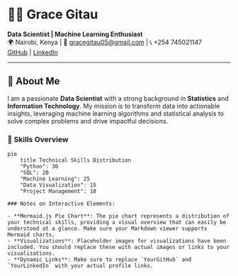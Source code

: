 # 👩‍💻 **Grace Gitau**  
**Data Scientist | Machine Learning Enthusiast**  
🌍 Nairobi, Kenya | 📧 [gracegitau05@gmail.com](mailto:gracegitau05@gmail.com) | 📞 +254 745021147  
[GitHub](https://github.com/YourGitHub) | [LinkedIn](https://linkedin.com/in/YourLinkedIn)

---

## 🚀 About Me

I am a passionate **Data Scientist** with a strong background in **Statistics** and **Information Technology**. My mission is to transform data into actionable insights, leveraging machine learning algorithms and statistical analysis to solve complex problems and drive impactful decisions.

### 🌟 Skills Overview

```mermaid
pie
    title Technical Skills Distribution
    "Python": 30
    "SQL": 20
    "Machine Learning": 25
    "Data Visualization": 15
    "Project Management": 10

### Notes on Interactive Elements:

- **Mermaid.js Pie Chart**: The pie chart represents a distribution of your technical skills, providing a visual overview that can easily be understood at a glance. Make sure your Markdown viewer supports Mermaid charts.
- **Visualizations**: Placeholder images for visualizations have been included. You should replace these with actual images or links to your visualizations.
- **Dynamic Links**: Make sure to replace `YourGitHub` and `YourLinkedIn` with your actual profile links.

